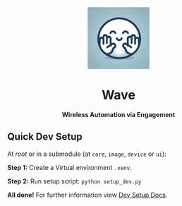 <div align="center">
    <img src="docs/media/wave_project_avatar.png" width="140">
    <h1>Wave</h1>
    <p align="center">
    <strong>Wireless Automation via Engagement</strong>
    </p>
</div>

## Quick Dev Setup
At _root_ or in a submodule (at `core`, `image`, `device` or `ui`):

__Step 1:__ Create a Virtual environment `.venv`.

__Step 2:__ Run setup script: `python setup_dev.py`

__All done!__ For further information view [Dev Setup Docs](./docs/DevOps/DEPENDENCY_SETUP.md).
